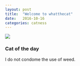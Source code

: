 ```yaml
---
layout: post
title:  "Welcome to whatthecat"
date:   2016-10-16
categories: catness
---
```

<html>
<head>
<title>
Cat of the day
</title>
</head>
<body>
<img src="http://www.publicdomainpictures.net/pictures/80000/velka/black-and-white-cat-1395009210V6g.jpg"/>
<h3>Cat of the day</h3>
I do not condome the use of weed.
</body>
</html>


